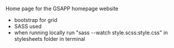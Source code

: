 Home page for the GSAPP homepage website
- bootstrap for grid
- SASS used
- when running locally run "sass --watch style.scss:style.css" in stylesheets folder in terminal
